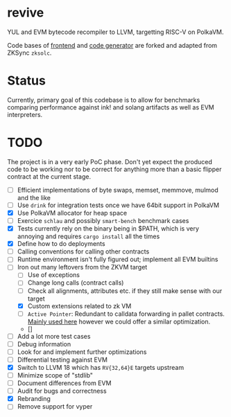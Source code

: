 # revive

YUL and EVM bytecode recompiler to LLVM, targetting RISC-V on PolkaVM.

Code bases of [frontend](https://github.com/matter-labs/era-compiler-solidity) and [code generator](https://github.com/matter-labs/era-compiler-llvm-context) are forked and adapted from ZKSync `zksolc`.

# Status

Currently, primary goal of this codebase is to allow for benchmarks comparing performance against ink! and solang artifacts as well as EVM interpreters.

# TODO

The project is in a very early PoC phase. Don't yet expect the produced code to be working nor to be correct for anything more than a basic flipper contract at the current stage.

- [ ] Efficient implementations of byte swaps, memset, memmove, mulmod and the like
- [ ] Use `drink` for integration tests once we have 64bit support in PolkaVM
- [x] Use PolkaVM allocator for heap space
- [ ] Exercice `schlau` and possibly `smart-bench` benchmark cases
- [x] Tests currently rely on the binary being in $PATH, which is very annoying and requires `cargo install` all the times
- [x] Define how to do deployments
- [ ] Calling conventions for calling other contracts
- [ ] Runtime environment isn't fully figured out; implement all EVM builtins
- [ ] Iron out many leftovers from the ZKVM target
    - [ ] Use of exceptions
    - [ ] Change long calls (contract calls)
    - [ ] Check all alignments, attributes etc. if they still make sense with our target
    - [x] Custom extensions related to zk VM
    - [ ] `Active Pointer`: Redundant to calldata forwarding in pallet contracts. [Mainly used here](https://github.com/matter-labs/era-contracts/blob/4aa7006153ad571643342dff22c16eaf4a70fdc1/system-contracts/contracts/libraries/EfficientCall.sol) however we could offer a similar optimization.
    - []
- [ ] Add a lot more test cases
- [ ] Debug information
- [ ] Look for and implement further optimizations
- [ ] Differential testing against EVM
- [x] Switch to LLVM 18 which has `RV{32,64}E` targets upstream
- [ ] Minimize scope of "stdlib"
- [ ] Document differences from EVM
- [ ] Audit for bugs and correctness
- [x] Rebranding
- [ ] Remove support for vyper
